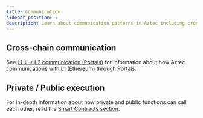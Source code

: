 ```yaml
---
title: Communication
sidebar_position: 7
description: Learn about communication patterns in Aztec including cross-chain calls with Ethereum through Portals and private/public function interactions.
---
```


## Cross-chain communication

See [L1 \<--\> L2 communication (Portals)](./cross_chain_calls.md) for information about how Aztec communications with L1 (Ethereum) through Portals.

## Private / Public execution

For in-depth information about how private and public functions can call each other, read the [Smart Contracts section](../../smart_contracts/functions/public_private_calls.md).

